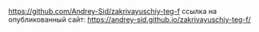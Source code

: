 https://github.com/Andrey-Sid/zakrivayuschiy-teg-f
ссылка на опубликованный сайт: https://andrey-sid.github.io/zakrivayuschiy-teg-f/

